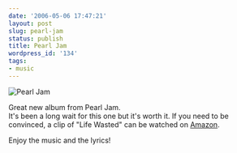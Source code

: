 ```yaml
---
date: '2006-05-06 17:47:21'
layout: post
slug: pearl-jam
status: publish
title: Pearl Jam
wordpress_id: '134'
tags:
- music
---
```


![Pearl Jam](http://images.amazon.com/images/P/B000ETQRCM.01._AA240_SCLZZZZZZZ_V53137127_.jpg "Pearl Jam")

Great new album from Pearl Jam.  
It's been a long wait for this one but it's worth it.
If you need to be convinced, a clip of "Life Wasted" can be watched on [Amazon](http://www.amazon.com/gp/product/B000ETQRCM/qid=1146933877/sr=1-1/ref=sr_1_1/103-3269618-8187012?s=music&v;=glance&n;=5174).

Enjoy the music and the lyrics!

